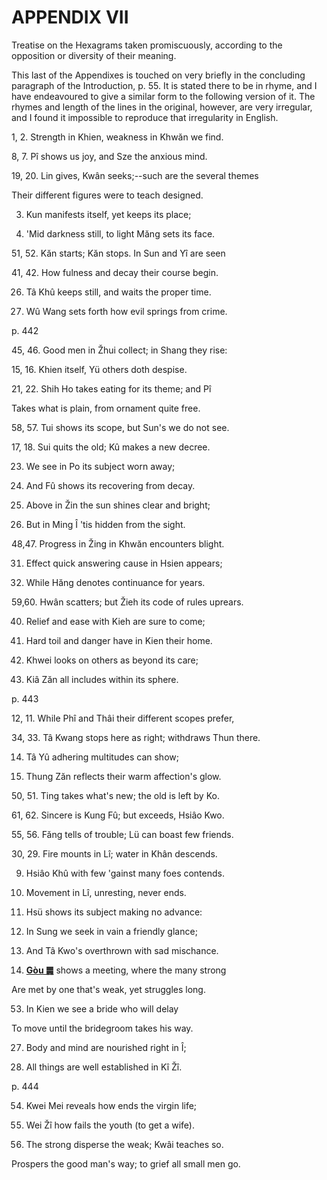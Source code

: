 # APPENDIX VII

Treatise on the Hexagrams taken promiscuously, according to the opposition or diversity of their meaning.

This last of the Appendixes is touched on very briefly in the concluding paragraph of the Introduction, p. 55. It is stated there to be in rhyme, and I have endeavoured to give a similar form to the following version of it. The rhymes and length of the lines in the original, however, are very irregular, and I found it impossible to reproduce that irregularity in English.

1, 2. Strength in Khien, weakness in Khwăn we find.

8, 7. Pî shows us joy, and Sze the anxious mind.

19, 20. Lin gives, Kwân seeks;--such are the several themes

Their different figures were to teach designed.

3. Kun manifests itself, yet keeps its place;

4. 'Mid darkness still, to light Măng sets its face.

51, 52. Kăn starts; Kăn stops. In Sun and Yî are seen

41, 42. How fulness and decay their course begin.

26. Tâ Khû keeps still, and waits the proper time.

25. Wû Wang sets forth how evil springs from crime.

p. 442

45, 46. Good men in Žhui collect; in Shang they rise:

15, 16. Khien itself, Yü others doth despise.

21, 22. Shih Ho takes eating for its theme; and Pî

Takes what is plain, from ornament quite free.

58, 57. Tui shows its scope, but Sun's we do not see.

17, 18. Sui quits the old; Kû makes a new decree.

23. We see in Po its subject worn away;

24. And Fû shows its recovering from decay.

35. Above in Žin the sun shines clear and bright;

36. But in Ming Î 'tis hidden from the sight.

48,47. Progress in Žing in Khwăn encounters blight.

31. Effect quick answering cause in Hsien appears;

32. While Hăng denotes continuance for years.

59,60. Hwân scatters; but Žieh its code of rules uprears.

40. Relief and ease with Kieh are sure to come;

41. Hard toil and danger have in Kien their home.

38. Khwei looks on others as beyond its care;

37. Kiâ Zăn all includes within its sphere.

p. 443

12, 11. While Phî and Thâi their different scopes prefer,

34, 33. Tâ Kwang stops here as right; withdraws Thun there.

14. Tâ Yû adhering multitudes can show;

13. Thung Zăn reflects their warm affection's glow.

50, 51. Ting takes what's new; the old is left by Ko.

61, 62. Sincere is Kung Fû; but exceeds, Hsiâo Kwo.

55, 56. Făng tells of trouble; Lü can boast few friends.

30, 29. Fire mounts in Lî; water in Khân descends.

9. Hsiâo Khû with few 'gainst many foes contends.

10. Movement in Lî, unresting, never ends.

5. Hsü shows its subject making no advance:

6. In Sung we seek in vain a friendly glance;

28. And Tâ Kwo's overthrown with sad mischance.

44. [**Gòu ䷫**](e5a7a4gou.md) shows a meeting, where the many strong

Are met by one that's weak, yet struggles long.

53. In Kien we see a bride who will delay

To move until the bridegroom takes his way.

27. Body and mind are nourished right in Î;

63. All things are well established in Kî Žî.

p. 444

54. Kwei Mei reveals how ends the virgin life;

64. Wei Žî how fails the youth (to get a wife).

43. The strong disperse the weak; Kwâi teaches so.

Prospers the good man's way; to grief all small men go.
